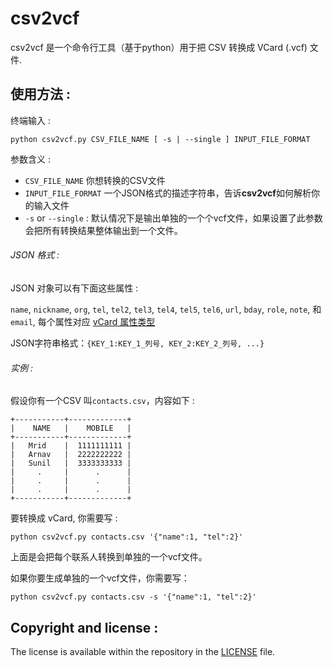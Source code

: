 # csv2vcf
csv2vcf 是一个命令行工具（基于python）用于把 CSV 转换成 VCard (.vcf) 文件.

## 使用方法 :

终端输入 :

```
python csv2vcf.py CSV_FILE_NAME [ -s | --single ] INPUT_FILE_FORMAT
```

参数含义 :

- `CSV_FILE_NAME` 你想转换的CSV文件
- `INPUT_FILE_FORMAT` 一个JSON格式的描述字符串，告诉**csv2vcf**如何解析你的输入文件
- `-s` or `--single` : 默认情况下是输出单独的一个个vcf文件，如果设置了此参数会把所有转换结果整体输出到一个文件。


###### JSON 格式 :

JSON 对象可以有下面这些属性 :

`name`, `nickname`, `org`, `tel`, `tel2`, `tel3`, `tel4`, `tel5`, `tel6`, `url`, `bday`, `role`, `note`, 和 `email`, 每个属性对应 [vCard 属性类型](https://en.wikipedia.org/wiki/VCard)

JSON字符串格式：`{KEY_1:KEY_1_列号, KEY_2:KEY_2_列号, ...}`


###### 实例 :

假设你有一个CSV 叫`contacts.csv`，内容如下 :

```
+-----------+-------------+
|    NAME   |    MOBILE   |
+-----------+-------------+
|   Mrid    |  1111111111 |
|   Arnav   |  2222222222 |
|   Sunil   |  3333333333 |
|     .     |      .      |
|     .     |      .      |
|     .     |      .      |
+-----------+-------------+
```

要转换成 vCard, 你需要写 :

`python csv2vcf.py contacts.csv '{"name":1, "tel":2}'`

上面是会把每个联系人转换到单独的一个vcf文件。

如果你要生成单独的一个vcf文件，你需要写：

`python csv2vcf.py contacts.csv -s '{"name":1, "tel":2}'`


## Copyright and license :

The license is available within the repository in the [LICENSE](https://github.com/mridah/csv2vcf/blob/master/LICENSE.md) file.
